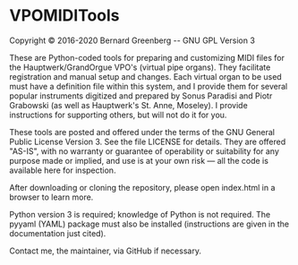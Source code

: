 # VPOMIDITools

Copyright © 2016-2020 Bernard Greenberg -- GNU GPL Version 3

These are Python-coded tools for preparing and customizing MIDI files for the Hauptwerk/GrandOrgue VPO's (virtual pipe organs). They facilitate registration and manual setup and changes. Each virtual organ to be used must have a definition file within this system, and I provide them for several popular instruments digitized and prepared by Sonus Paradisi and Piotr Grabowski (as well as Hauptwerk's St. Anne, Moseley).  I provide instructions for supporting others, but will not do it for you.

These tools are posted and offered under the terms of the GNU General Public License Version 3. See the file LICENSE for details. They are offered "AS-IS", with no warranty or guarantee of operability or suitability for any purpose made or implied, and use is at your own risk — all the code is available here for inspection.

After downloading or cloning the repository, please open index.html in a browser to learn more.

Python version 3 is required; knowledge of Python is not required.  The pyyaml (YAML) package must also be installed (instructions are given in the documentation just cited).

Contact me, the maintainer, via GitHub if necessary.
